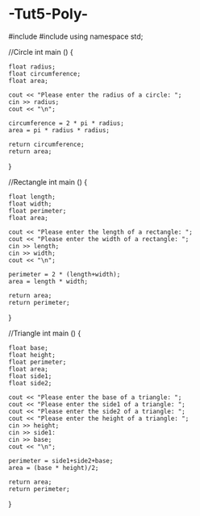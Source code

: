 # -Tut5-Poly-

#include <iostream>
#include <cmath>
using namespace std;

//Circle
int main () 
{

    float radius;
    float circumference;
    float area;

    cout << "Please enter the radius of a circle: ";
    cin >> radius;
    cout << "\n";

    circumference = 2 * pi * radius;
    area = pi * radius * radius;

    return circumference;
    return area;

} 


//Rectangle
int main () 
{

    float length;
    float width;
    float perimeter;
    float area;

    cout << "Please enter the length of a rectangle: ";
    cout << "Please enter the width of a rectangle: ";
    cin >> length;
    cin >> width;
    cout << "\n";

    perimeter = 2 * (length+width);
    area = length * width;

    return area;
    return perimeter;

} 

//Triangle
int main () 
{

    float base;
    float height;
    float perimeter;
    float area;
    float side1;
    float side2;

    cout << "Please enter the base of a triangle: ";
    cout << "Please enter the side1 of a triangle: ";
    cout << "Please enter the side2 of a triangle: ";
    cout << "Please enter the height of a triangle: ";
    cin >> height;
    cin >> side1:
    cin >> base;
    cout << "\n";

    perimeter = side1+side2+base;
    area = (base * height)/2;

    return area;
    return perimeter;

} 

